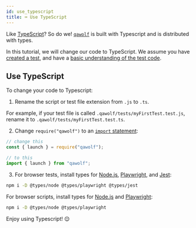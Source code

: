 ```yaml
---
id: use_typescript
title: ⌨️ Use TypeScript
---
```


Like [TypeScript](https://www.typescriptlang.org/)? So do we! [`qawolf`](api) is built with Typescript and is distributed with types.

In this tutorial, we will change our code to TypeScript. We assume you have [created a test](create_a_test), and have a [basic understanding of the test code](review_test_code).

## Use TypeScript

To change your code to Typescript:

1. Rename the script or test file extension from `.js` to `.ts`.

For example, if your test file is called `.qawolf/tests/myFirstTest.test.js`, rename it to `.qawolf/tests/myFirstTest.test.ts`.

2. Change `require("qawolf")` to an [`import` statement](https://developer.mozilla.org/en-US/docs/Web/JavaScript/Reference/Statements/import):

```js
// change this
const { launch } = require("qawolf");

// to this
import { launch } from "qawolf";
```

3. For browser tests, install types for [Node.js](https://www.npmjs.com/package/@types/node), [Playwright](https://www.npmjs.com/package/@types/playwright), and [Jest](https://www.npmjs.com/package/@types/jest):

```bash
npm i -D @types/node @types/playwright @types/jest
```

For browser scripts, install types for [Node.js](https://www.npmjs.com/package/@types/node) and [Playwright](https://www.npmjs.com/package/@types/playwright):

```bash
npm i -D @types/node @types/playwright
```

Enjoy using Typescript! 😌
